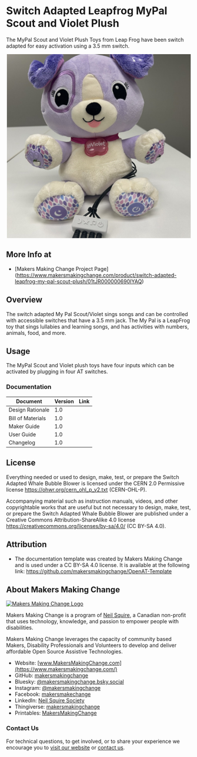 # Switch Adapted Leapfrog MyPal Scout and Violet Plush
The MyPal Scout and Violet Plush Toys from Leap Frog have been switch adapted for easy activation using a 3.5 mm switch. 
<!--- PHOTO --->
<p align="center">
 <img width="500" height="500" alt="Switch Adapted LeapFrog MyPal Violet Plush Toy" src="\Photos\Violet.png" />
</p>

## More Info at
- [Makers Making Change Project Page] (https://www.makersmakingchange.com/product/switch-adapted-leapfrog-my-pal-scout-plush/01tJR000000690IYAQ)

## Overview
The switch adapted My Pal Scout/Violet sings songs and can be controlled with accessible switches that have a 3.5 mm jack. The My Pal is a LeapFrog toy that sings lullabies and learning songs, and has activities with numbers, animals, food, and more.

## Usage
The MyPal Scout and Violet plush toys have four inputs which can be activated by plugging in four AT switches. 

### Documentation
<!--- DOCUMENTATION --->
| Document | Version | Link |
|----------|---------|------|
| Design Rationale     | 1.0 | []()  |
| Bill of Materials    | 1.0 | []() |
| Maker Guide       | 1.0 | []() |
| User Guide          | 1.0 | []()           |
| Changelog            | 1.0 | []()               |

## License
<!--- LICENSE  Choose an appropriate license. We recommend an open-source hardware compatible license. --->
Everything needed or used to design, make, test, or prepare the Switch Adapted Whale Bubble Blower is licensed under the CERN 2.0 Permissive license <https://ohwr.org/cern_ohl_p_v2.txt> (CERN-OHL-P).

Accompanying material such as instruction manuals, videos, and other copyrightable works that are useful but not necessary to design, make, test, or prepare the Switch Adapted Whale Bubble Blower are published under a Creative Commons Attribution-ShareAlike 4.0 license <https://creativecommons.org/licenses/by-sa/4.0/> (CC BY-SA 4.0).

## Attribution
<!--- ATTRIBUTION Include any information related to the development of the design. This may include who identified the initial challenge, who contributed to the design --->
 - The documentation template was created by Makers Making Change and is used under a CC BY-SA 4.0 license. It is available at the following link: https://github.com/makersmakingchange/OpenAT-Template

<!-- ABOUT MMC START -->
## About Makers Making Change
[<img src="https://raw.githubusercontent.com/makersmakingchange/makersmakingchange/main/img/mmc_logo.svg" width="500" alt="Makers Making Change Logo">](https://www.makersmakingchange.com/)

Makers Making Change is a program of [Neil Squire](https://www.neilsquire.ca/), a Canadian non-profit that uses technology, knowledge, and passion to empower people with disabilities.

Makers Making Change leverages the capacity of community based Makers, Disability Professionals and Volunteers to develop and deliver affordable Open Source Assistive Technologies.

 - Website: [www.MakersMakingChange.com](https://www.makersmakingchange.com/)
 - GitHub: [makersmakingchange](https://github.com/makersmakingchange)
 - Bluesky: [@makersmakingchange.bsky.social](https://bsky.app/profile/makersmakingchange.bsky.social)
 - Instagram: [@makersmakingchange](https://www.instagram.com/makersmakingchange)
 - Facebook: [makersmakechange](https://www.facebook.com/makersmakechange)
 - LinkedIn: [Neil Squire Society](https://www.linkedin.com/company/neil-squire-society/)
 - Thingiverse: [makersmakingchange](https://www.thingiverse.com/makersmakingchange/about)
 - Printables: [MakersMakingChange](https://www.printables.com/@MakersMakingChange)

### Contact Us
For technical questions, to get involved, or to share your experience we encourage you to [visit our website](https://www.makersmakingchange.com/) or [contact us](https://www.makersmakingchange.com/s/contact).
<!-- ABOUT MMC END -->






